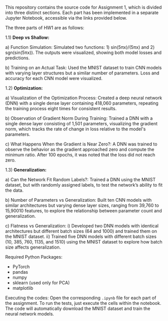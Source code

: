 This repository contains the source code for Assignment 1, which is divided into three distinct sections. Each part has been implemented in a separate Jupyter Notebook, accessible via the links provided below.

The three parts of HW1 are as follows:

1.1) **Deep vs Shallow:**

   a) Function Simulation: Simulated two functions: 1) sin(5πx)/(5πx) and 2) sgn(sin(5πx)). The outputs were visualized, showing both model losses and predictions.
   
   b) Training on an Actual Task: Used the MNIST dataset to train CNN models with varying layer structures but a similar number of parameters. Loss and accuracy for each CNN model were visualized.

1.2) **Optimization:**

  a) Visualization of the Optimization Process: Created a deep neural network (DNN) with a single dense layer containing 418,060 parameters, repeating the training process eight times for consistent results.
   
  b) Observation of Gradient Norm During Training: Trained a DNN with a single dense layer consisting of 1,501 parameters, visualizing the gradient norm, which tracks the rate of change in loss relative to the model's parameters.
   
  c) What Happens When the Gradient is Near Zero?: A DNN was trained to observe the behavior as the gradient approached zero and compute the minimum ratio. After 100 epochs, it was noted that the loss did not reach zero.

1.3) **Generalization:**

  a) Can the Network Fit Random Labels?: Trained a DNN using the MNIST dataset, but with randomly assigned labels, to test the network’s ability to fit the data.
   
  b) Number of Parameters vs Generalization: Built ten CNN models with similar architectures but varying dense layer sizes, ranging from 39,760 to 15,90010 features, to explore the relationship between parameter count and generalization.
   
  c) Flatness vs Generalization: 
      	i) Developed two DNN models with identical architectures but different batch sizes (64 and 1000) and trained them on the MNIST dataset.
      	ii) Trained five DNN models with different batch sizes (10, 385, 760, 1135, and 1510) using the MNIST dataset to explore how batch size affects generalization.
	  
Required Python Packages:
- PyTorch
- pandas
- numpy
- sklearn (used only for PCA)
- matplotlib

Executing the codes:
Open the corresponding `.ipynb` file for each part of the assignment. To run the tests, just execute the cells within the notebook. The code will automatically download the MNIST dataset and train the neural network models.
